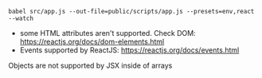 
`babel src/app.js --out-file=public/scripts/app.js --presets=env,react --watch` 

 * some HTML attributes aren't supported. Check DOM: https://reactjs.org/docs/dom-elements.html
 * Events supported by ReactJS: https://reactjs.org/docs/events.html

Objects are not supported by JSX inside of arrays
